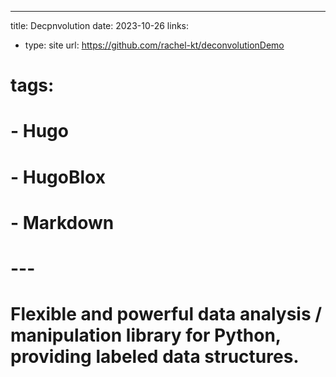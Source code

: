 ---
title: Decpnvolution
date: 2023-10-26
links:
  - type: site
    url: https://github.com/rachel-kt/deconvolutionDemo
# tags:
#   - Hugo
#   - HugoBlox
#   - Markdown
# ---

# Flexible and powerful data analysis / manipulation library for Python, providing labeled data structures.

<!--more-->
